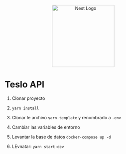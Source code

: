 <p align="center">
  <a href="http://nestjs.com/" target="blank"><img src="https://nestjs.com/img/logo-small.svg" width="200" alt="Nest Logo" /></a>
</p>

# Teslo API

1. Clonar proyecto

2. ```yarn install```

3. Clonar le archivo ```yarn.template``` y renombrarlo a ```.env```

4. Cambiar las variables de entorno

5. Levantar la base de datos
```docker-compose up -d```
6. LEvnatar: ```yarn start:dev```